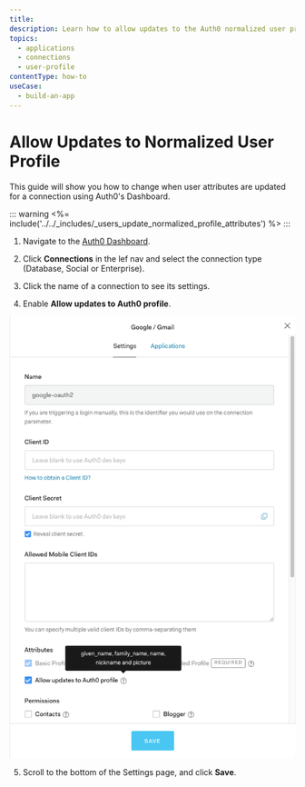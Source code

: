 ```yaml
---
title: 
description: Learn how to allow updates to the Auth0 normalized user profile from a connection using the Auth0 Dashboard.
topics:
  - applications
  - connections
  - user-profile
contentType: how-to
useCase:
  - build-an-app
---
```


# Allow Updates to Normalized User Profile

This guide will show you how to change when user attributes are updated for a connection using Auth0's Dashboard.

::: warning
<%= include('../../_includes/_users_update_normalized_profile_attributes') %>
:::

1. Navigate to the [Auth0 Dashboard](${manage_url}/).

2. Click **Connections** in the lef nav and select the connection type (Database, Social or Enterprise).

3. Click the name of a connection to see its settings.

4. Enable **Allow updates to Auth0 profile**.

![Allow updates to Auth0 profile](/media/articles/connections/allow-update-normalized-user-profile.png)

5. Scroll to the bottom of the Settings page, and click **Save**.
